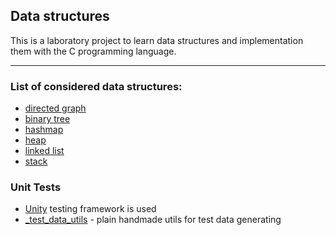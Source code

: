 ## Data structures

This is a laboratory project to learn data structures and implementation them with the C programming language.

---

### List of considered data structures:
- [directed graph](https://github.com/dkanunik/c-lab-data-structures/tree/main/directed-graph)
- [binary tree](https://github.com/dkanunik/c-lab-data-structures/tree/main/binary-tree)
- [hashmap](https://github.com/dkanunik/c-lab-data-structures/tree/main/hashmap)
- [heap](https://github.com/dkanunik/c-lab-data-structures/tree/main/heap)
- [linked list](https://github.com/dkanunik/c-lab-data-structures/tree/main/linked_list)
- [stack](https://github.com/dkanunik/c-lab-data-structures/tree/main/stack)

### Unit Tests

- [Unity](https://github.com/ThrowTheSwitch/Unity) testing framework is used
- [_test_data_utils](https://github.com/dkanunik/c-lab-data-structures/tree/main/_test_data_utils) - plain handmade utils for test data generating
